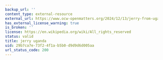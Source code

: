```yaml
---
backup_url: ''
content_type: external-resource
external_url: https://www.ocw-openmatters.org/2024/12/13/jerry-from-uganda-an-open-learners-story/?utm_source=rss&utm_medium=rss&utm_campaign=jerry-from-uganda-an-open-learners-story
has_external_license_warning: true
is_broken: ''
license: https://en.wikipedia.org/wiki/All_rights_reserved
status: valid
title: jerry uganda
uid: 29b7ca7e-73f2-4f1a-b5b0-d9d9d6d005aa
url_status_code: 200
---
```

